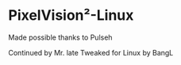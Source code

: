 PixelVision²-Linux
============

Made possible thanks to Pulseh

Continued by Mr. late
Tweaked for Linux by BangL
